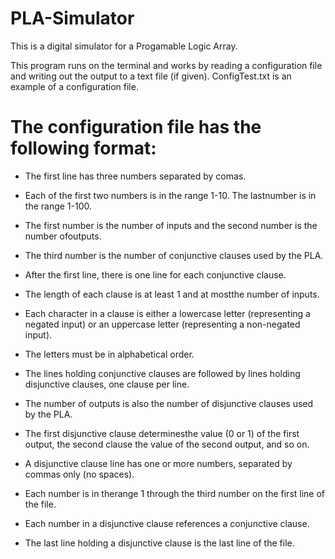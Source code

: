 # PLA-Simulator
This is a digital simulator for a Progamable Logic Array.

This program runs on the terminal and works by reading a configuration file and writing out the output to a text file (if given).
ConfigTest.txt is an example of a configuration file.


# The configuration file has the following format: #
- The first line has three numbers separated by comas.
- Each of the first two numbers is in the range 1-10. The lastnumber is in the range 1-100.
- The first number is the number of inputs and the second number is the number ofoutputs.
- The third number is the number of conjunctive clauses used by the PLA.

- After the first line, there is one line for each conjunctive clause.
- The length of each clause is at least 1 and at mostthe number of inputs.
- Each  character  in  a  clause  is  either  a  lowercase  letter  (representing  a  negated  input)  or  an  uppercase  letter (representing a non-negated input).
- The letters must be in alphabetical order.

- The lines holding conjunctive clauses are followed by lines holding disjunctive clauses, one clause per line.
- The number of outputs is also the number of disjunctive clauses used by the PLA.
- The first disjunctive clause determinesthe value (0 or 1) of the first output, the second clause the value of the second output, and so on.
- A disjunctive clause line has one or more numbers, separated by commas only (no spaces).
- Each number is in therange 1 through the third number on the first line of the file.
- Each  number  in  a  disjunctive  clause  references  a  conjunctive  clause.
- The last line holding a disjunctive clause is the last line of the file.
